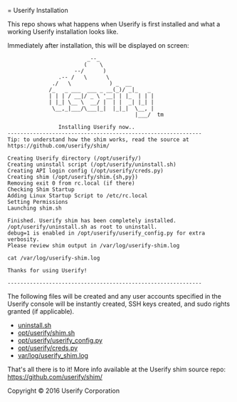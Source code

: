 = Userify Installation


This repo shows what happens when Userify is first installed and what a working
Userify installation looks like.


Immediately after installation, this will be displayed on screen:


       
                             _--_
                            (    \
                         --/      )
                    .-- /   \      \
                  ./   \            ) _  __
                 /_   _ ___  ___ _ __(_)/ _|_   _
                 | | | / __|/ _ \ '__| | |_  | | |
                 | |_| \__ \  __/ |  | |  _| |_| |
                  \__,_|___/\___|_|  |_|_|  \__, |
                                            |___/  tm
    
                    Installing Userify now..                     
    -------------------------------------------------------------
    Tip: to understand how the shim works, read the source at
    https://github.com/userify/shim/
    
    Creating Userify directory (/opt/userify/)
    Creating uninstall script (/opt/userify/uninstall.sh)
    Creating API login config (/opt/userify/creds.py)
    Creating shim (/opt/userify/shim.{sh,py})
    Removing exit 0 from rc.local (if there)
    Checking Shim Startup
    Adding Linux Startup Script to /etc/rc.local
    Setting Permissions
    Launching shim.sh
    
    Finished. Userify shim has been completely installed.
    /opt/userify/uninstall.sh as root to uninstall.
    debug=1 is enabled in /opt/userify/userify_config.py for extra verbosity.
    Please review shim output in /var/log/userify-shim.log
    
    cat /var/log/userify-shim.log
    
    Thanks for using Userify!
    
    -------------------------------------------------------------



The following files will be created and any user accounts specified in
the Userify console will be instantly created, SSH keys created, and sudo
rights granted (if applicable).


+    [uninstall.sh](uninstall.sh)
+    [opt/userify/shim.sh](opt/userify/shim.sh)
+    [opt/userify/userify_config.py](opt/userify/userify_config.py)
+    [opt/userify/creds.py](opt/userify/creds.py)
+    [var/log/userify_shim.log](var/log/userify_shim.log)


That's all there is to it! More info available at the Userify shim
source repo: https://github.com/userify/shim/



Copyright © 2016 Userify Corporation

